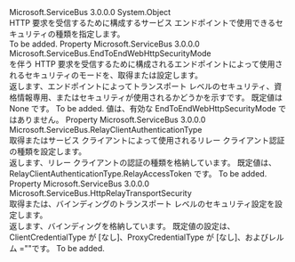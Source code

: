 <Type Name="WebHttpRelaySecurity" FullName="Microsoft.ServiceBus.WebHttpRelaySecurity">
  <TypeSignature Language="C#" Value="public sealed class WebHttpRelaySecurity" />
  <TypeSignature Language="ILAsm" Value=".class public auto ansi sealed beforefieldinit WebHttpRelaySecurity extends System.Object" />
  <TypeSignature Language="DocId" Value="T:Microsoft.ServiceBus.WebHttpRelaySecurity" />
  <TypeSignature Language="VB.NET" Value="Public NotInheritable Class WebHttpRelaySecurity" />
  <TypeSignature Language="F#" Value="type WebHttpRelaySecurity = class" />
  <AssemblyInfo>
    <AssemblyName>Microsoft.ServiceBus</AssemblyName>
    <AssemblyVersion>3.0.0.0</AssemblyVersion>
  </AssemblyInfo>
  <Base>
    <BaseTypeName>System.Object</BaseTypeName>
  </Base>
  <Interfaces />
  <Docs>
    <summary>HTTP 要求を受信するために構成するサービス エンドポイントで使用できるセキュリティの種類を指定します。 </summary>
    <remarks>To be added.</remarks>
  </Docs>
  <Members>
    <Member MemberName="Mode">
      <MemberSignature Language="C#" Value="public Microsoft.ServiceBus.EndToEndWebHttpSecurityMode Mode { get; set; }" />
      <MemberSignature Language="ILAsm" Value=".property instance valuetype Microsoft.ServiceBus.EndToEndWebHttpSecurityMode Mode" />
      <MemberSignature Language="DocId" Value="P:Microsoft.ServiceBus.WebHttpRelaySecurity.Mode" />
      <MemberSignature Language="VB.NET" Value="Public Property Mode As EndToEndWebHttpSecurityMode" />
      <MemberSignature Language="F#" Value="member this.Mode : Microsoft.ServiceBus.EndToEndWebHttpSecurityMode with get, set" Usage="Microsoft.ServiceBus.WebHttpRelaySecurity.Mode" />
      <MemberType>Property</MemberType>
      <AssemblyInfo>
        <AssemblyName>Microsoft.ServiceBus</AssemblyName>
        <AssemblyVersion>3.0.0.0</AssemblyVersion>
      </AssemblyInfo>
      <ReturnValue>
        <ReturnType>Microsoft.ServiceBus.EndToEndWebHttpSecurityMode</ReturnType>
      </ReturnValue>
      <Docs>
        <summary><see cref="T:Microsoft.ServiceBus.WebHttpRelayBinding" /> を伴う HTTP 要求を受信するために構成されるエンドポイントによって使用されるセキュリティのモードを、取得または設定します。</summary>
        <value>返します、<see cref="T:Microsoft.ServiceBus.EndToEndWebHttpSecurityMode" />エンドポイントによってトランスポート レベルのセキュリティ、資格情報専用、またはセキュリティが使用されるかどうかを示すです。 既定値は None です。</value>
        <remarks>To be added.</remarks>
        <exception cref="T:System.ArgumentOutOfRangeException">値は、有効な EndToEndWebHttpSecurityMode ではありません。</exception>
      </Docs>
    </Member>
    <Member MemberName="RelayClientAuthenticationType">
      <MemberSignature Language="C#" Value="public Microsoft.ServiceBus.RelayClientAuthenticationType RelayClientAuthenticationType { get; set; }" />
      <MemberSignature Language="ILAsm" Value=".property instance valuetype Microsoft.ServiceBus.RelayClientAuthenticationType RelayClientAuthenticationType" />
      <MemberSignature Language="DocId" Value="P:Microsoft.ServiceBus.WebHttpRelaySecurity.RelayClientAuthenticationType" />
      <MemberSignature Language="VB.NET" Value="Public Property RelayClientAuthenticationType As RelayClientAuthenticationType" />
      <MemberSignature Language="F#" Value="member this.RelayClientAuthenticationType : Microsoft.ServiceBus.RelayClientAuthenticationType with get, set" Usage="Microsoft.ServiceBus.WebHttpRelaySecurity.RelayClientAuthenticationType" />
      <MemberType>Property</MemberType>
      <AssemblyInfo>
        <AssemblyName>Microsoft.ServiceBus</AssemblyName>
        <AssemblyVersion>3.0.0.0</AssemblyVersion>
      </AssemblyInfo>
      <ReturnValue>
        <ReturnType>Microsoft.ServiceBus.RelayClientAuthenticationType</ReturnType>
      </ReturnValue>
      <Docs>
        <summary>取得またはサービス クライアントによって使用されるリレー クライアント認証の種類を設定します。</summary>
        <value>返します、<see cref="T:Microsoft.ServiceBus.RelayClientAuthenticationType" />リレー クライアントの認証の種類を格納しています。 既定値は、RelayClientAuthenticationType.RelayAccessToken です。 </value>
        <remarks>To be added.</remarks>
      </Docs>
    </Member>
    <Member MemberName="Transport">
      <MemberSignature Language="C#" Value="public Microsoft.ServiceBus.HttpRelayTransportSecurity Transport { get; }" />
      <MemberSignature Language="ILAsm" Value=".property instance class Microsoft.ServiceBus.HttpRelayTransportSecurity Transport" />
      <MemberSignature Language="DocId" Value="P:Microsoft.ServiceBus.WebHttpRelaySecurity.Transport" />
      <MemberSignature Language="VB.NET" Value="Public ReadOnly Property Transport As HttpRelayTransportSecurity" />
      <MemberSignature Language="F#" Value="member this.Transport : Microsoft.ServiceBus.HttpRelayTransportSecurity" Usage="Microsoft.ServiceBus.WebHttpRelaySecurity.Transport" />
      <MemberType>Property</MemberType>
      <AssemblyInfo>
        <AssemblyName>Microsoft.ServiceBus</AssemblyName>
        <AssemblyVersion>3.0.0.0</AssemblyVersion>
      </AssemblyInfo>
      <ReturnValue>
        <ReturnType>Microsoft.ServiceBus.HttpRelayTransportSecurity</ReturnType>
      </ReturnValue>
      <Docs>
        <summary>取得または、バインディングのトランスポート レベルのセキュリティ設定を設定します。</summary>
        <value>返します、<see cref="T:Microsoft.ServiceBus.HttpRelayTransportSecurity" />バインディングを格納しています。 既定値の設定は、ClientCredentialType が [なし]、ProxyCredentialType が [なし]、およびレルム =""です。</value>
        <remarks>To be added.</remarks>
      </Docs>
    </Member>
  </Members>
</Type>
